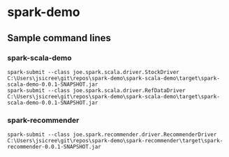 # spark-demo

## Sample command lines
### spark-scala-demo
```
spark-submit --class joe.spark.scala.driver.StockDriver C:\Users\jsicree\git\repos\spark-demo\spark-scala-demo\target\spark-scala-demo-0.0.1-SNAPSHOT.jar
spark-submit --class joe.spark.scala.driver.RefDataDriver C:\Users\jsicree\git\repos\spark-demo\spark-scala-demo\target\spark-scala-demo-0.0.1-SNAPSHOT.jar
```
### spark-recommender
```
spark-submit --class joe.spark.recommender.driver.RecommenderDriver C:\Users\jsicree\git\repos\spark-demo\spark-recommender\target\spark-recommender-0.0.1-SNAPSHOT.jar
```
